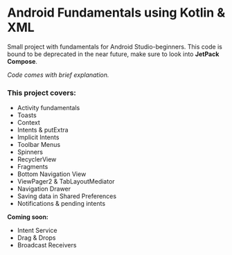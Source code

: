 
# Android Fundamentals using Kotlin & XML

Small project with fundamentals for Android Studio-beginners.
This code is bound to be deprecated in the near future, make sure to look into **JetPack Compose**.

*Code comes with brief explanation.*


### This project covers:
- Activity fundamentals 
- Toasts
- Context
- Intents & putExtra
- Implicit Intents
- Toolbar Menus
- Spinners
- RecyclerView
- Fragments
- Bottom Navigation View
- ViewPager2 & TabLayoutMediator
- Navigation Drawer
- Saving data in Shared Preferences
- Notifications & pending intents

**Coming soon:**
- Intent Service
- Drag & Drops
- Broadcast Receivers


